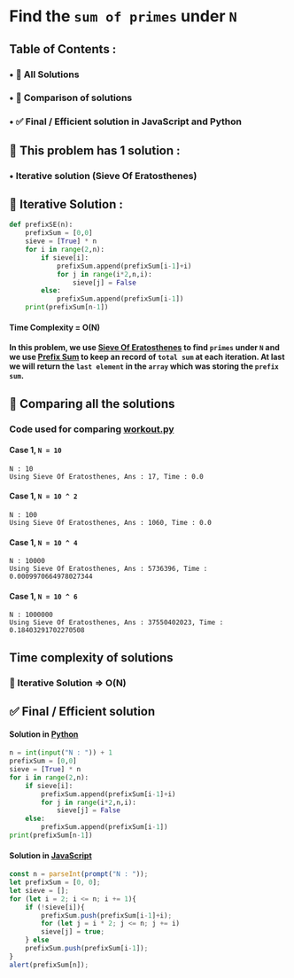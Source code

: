 # Find the `sum of primes` under `N`
## Table of Contents :
### • 🧪 All Solutions
### • 🤔 Comparison of solutions
### • ✅ Final / Efficient solution in JavaScript and Python
## 🧪 This problem has 1 solution :
### • Iterative solution (Sieve Of Eratosthenes)
## 🐢 Iterative Solution :
```python
def prefixSE(n):
	prefixSum = [0,0]
	sieve = [True] * n
	for i in range(2,n):
		if sieve[i]:
			prefixSum.append(prefixSum[i-1]+i)
			for j in range(i*2,n,i):
				sieve[j] = False
		else:
			prefixSum.append(prefixSum[i-1])
	print(prefixSum[n-1])
```
#### Time Complexity = O(N)
#### In this problem, we use [Sieve Of Eratosthenes](https://en.wikipedia.org/wiki/Sieve_of_Eratosthenes) to find `primes` under `N` and we use [Prefix Sum](https://en.wikipedia.org/wiki/Prefix_sum) to keep an record of `total sum` at each iteration. At last we will return the `last element` in the `array` which was storing the `prefix sum`.
## 🤔 Comparing all the solutions
### Code used for comparing [workout.py](workout.py)
#### Case 1, `N = 10`
```
N : 10
Using Sieve Of Eratosthenes, Ans : 17, Time : 0.0
```
#### Case 1, `N = 10 ^ 2`
```
N : 100
Using Sieve Of Eratosthenes, Ans : 1060, Time : 0.0
```
#### Case 1, `N = 10 ^ 4`
```
N : 10000
Using Sieve Of Eratosthenes, Ans : 5736396, Time : 0.0009970664978027344
```
#### Case 1, `N = 10 ^ 6`
```
N : 1000000
Using Sieve Of Eratosthenes, Ans : 37550402023, Time : 0.18403291702270508
```
## Time complexity of solutions
### 🐢 Iterative Solution => O(N)
## ✅ Final / Efficient solution 
#### Solution in [Python](solution.py)
```python
n = int(input("N : ")) + 1
prefixSum = [0,0]
sieve = [True] * n
for i in range(2,n):
	if sieve[i]:
		prefixSum.append(prefixSum[i-1]+i)
		for j in range(i*2,n,i):
			sieve[j] = False
	else:
		prefixSum.append(prefixSum[i-1])
print(prefixSum[n-1])
```
#### Solution in [JavaScript](solution.js)
```javascript
const n = parseInt(prompt("N : "));
let prefixSum = [0, 0];
let sieve = [];
for (let i = 2; i <= n; i += 1){
	if (!sieve[i]){
		prefixSum.push(prefixSum[i-1]+i);
		for (let j = i * 2; j <= n; j += i)
		sieve[j] = true;
	} else
	prefixSum.push(prefixSum[i-1]);
}
alert(prefixSum[n]);
```
